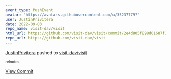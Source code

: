 ```yaml
---
event_type: PushEvent
avatar: "https://avatars.githubusercontent.com/u/35237779?"
user: JustinPrivitera
date: 2022-09-03
repo_name: visit-dav/visit
html_url: https://github.com/visit-dav/visit/commit/2e4d805f898d01687f1427429003feb6c940c2af
repo_url: https://github.com/visit-dav/visit
---
```


<a href='https://github.com/JustinPrivitera' target='_blank'>JustinPrivitera</a> pushed to <a href='https://github.com/visit-dav/visit' target='_blank'>visit-dav/visit</a>

<small>relnotes</small>

<a href='https://github.com/visit-dav/visit/commit/2e4d805f898d01687f1427429003feb6c940c2af' target='_blank'>View Commit</a>